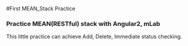 #First MEAN_Stack Practice

<h3>Practice MEAN(RESTful) stack with Angular2, mLab</h3>
<p>
This little practice can achieve Add, Delete, Immediate status checking. 
</p>
